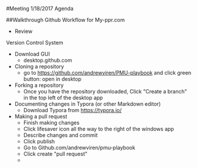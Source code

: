 #Meeting 1/18/2017 Agenda

##Walkthrough Github Workflow for My-ppr.com

- Review

Version     Control      System

- Download GUI
  - desktop.github.com
- Cloning a repository
  - go to https://github.com/andrewviren/PMU-playbook and click green button: open in desktop
- Forking a repository
  - Once you have the repository downloaded, Click "Create a branch" in the top left of the desktop app
- Documenting changes in Typora (or other Markdown editor)
  - Download Typora from https://typora.io/
- Making a pull request
  - Finish making changes
  - Click lifesaver icon all the way to the right of the windows app
  - Describe changes and commit
  - Click publish
  - Go to Github.com/andrewviren/pmu-playbook
  - Click create "pull request"
  - ​